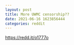 ```yaml
--- 
layout: post 
title: More UWMC censorship?? 
date: 2021-06-16 1623856444 
categories: reddit 
--- 
```

https://redd.it/o1777o